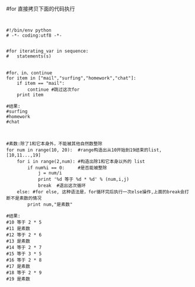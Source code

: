 #for
直接拷贝下面的代码执行
<pre><code>

#!/bin/env python
# -*- coding:utf8 -*- 


#for iterating_var in sequence:
#   statements(s)


#for、in、continue
for item in ["mail","surfing","homework","chat"]:
    if item == "mail":
        continue #跳过这次for
    print item

#结果: 
#surfing
#homework
#chat



#素数:除了1和它本身外，不能被其他自然数整除
for num in range(10, 20):  #range构造出从10开始到19结束的list, [10,11...,19]
    for i in range(2,num): #构造出除1和它本身以外的 list
        if num%i == 0:     #是否能被整除 
            j = num/i
            print '%d 等于 %d * %d' % (num,i,j)
            break  #退出这次循环
    else: #for else, 这种语法是，for循环完后执行一次else操作,上面的break会打断不是素数的情况
        print num,"是素数"

#结果:
#10 等于 2 * 5
#11 是素数
#12 等于 2 * 6
#13 是素数
#14 等于 2 * 7
#15 等于 3 * 5
#16 等于 2 * 8
#17 是素数
#18 等于 2 * 9
#19 是素数



</code></pre>
